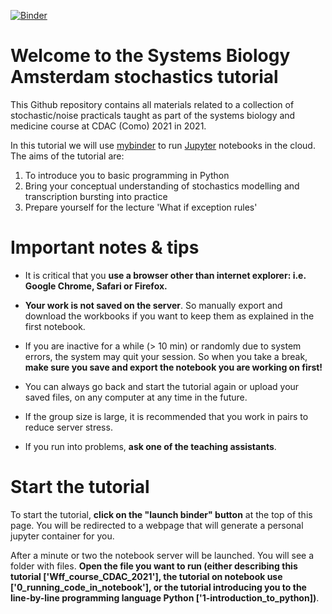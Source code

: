 [![Binder](https://mybinder.org/badge.svg)](https://mybinder.org/v2/gh/HansWesterhoff/Stochastics/master)

# Welcome to the Systems Biology Amsterdam stochastics tutorial
This Github repository contains all materials related to a collection of stochastic/noise practicals taught as part of the systems biology and medicine course at CDAC (Como) 2021 in 2021. 

In this tutorial we will use [mybinder](http://mybinder.org/) to run [Jupyter](http://jupyter.org/) notebooks in the cloud.
The aims of the tutorial are:
1. To introduce you to basic programming in Python
2. Bring your conceptual understanding of stochastics modelling and transcription bursting into practice 
3. Prepare yourself for the lecture 'What if exception rules' 


# Important notes & tips
- It is critical that you **use a browser other than internet explorer: i.e. Google Chrome, Safari or Firefox.**

- **Your work is not saved on the server**. So manually export and download the workbooks if you want to keep them as explained in the first notebook.

- If you are inactive for a while (> 10 min) or randomly due to system errors, the system may quit your session. So when you take a break, **make sure you save and export the notebook you are working on first!**

- You can always go back and start the tutorial again or upload your saved files, on any computer at any time in the future.

- If the group size is large, it is recommended that you work in pairs to reduce server stress.

- If you run into problems, **ask one of the teaching assistants**. 


# Start the tutorial
To start the tutorial, **click on the "launch binder" button** at the top of this page. You will be redirected to a webpage that will generate a personal jupyter container for you. 

After a minute or two the notebook server will be launched. You will see a folder with files. **Open the file you want to run (either describing this tutorial ['Wff_course_CDAC_2021'], the tutorial on notebook use ['0_running_code_in_notebook'], or the tutorial introducing you to the line-by-line programming language Python ['1-introduction_to_python])**. 

